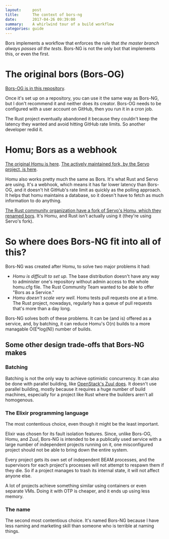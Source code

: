 ```yaml
---
layout:     post
title:      The context of bors-ng
date:       2017-04-26 09:39:00
summary:    A whirlwind tour of a build workflow
categories: guide
---
```


Bors implements a workflow that enforces the rule that *the master branch always passes all the tests*.
Bors-NG is not the only bot that implements this, or even the first.

The original bors (Bors-OG)
===========================

[Bors-OG is in this repository][graydon/bors].

Once it's set up on a repository, you can use it the same way as Bors-NG,
but I don't recommend it and neither does its creator.
Bors-OG needs to be configured with a user account on GitHub,
then you run it in a cron job.

[graydon/bors]: https://github.com/graydon/bors

The Rust project eventually abandoned it because they couldn't keep the latency they wanted
and avoid hitting GitHub rate limits.
So another developer redid it.


Homu; Bors as a webhook
=======================

[The original Homu is here][barosl/homu].
[The actively maintained fork, by the Servo project, is here][servo/homu].

Homu also works pretty much the same as Bors.
It's what Rust and Servo are using.
It's a webhook, which means it has far lower latency than Bors-OG,
and it doesn't hit GitHub's rate limit as quickly as the polling approach.
It helps that homu maintains a database, so it doesn't have to fetch as much information to do anything.

[The Rust community organization have a fork of Servo's Homu, which they renamed bors][rust-community/bors].
It's Homu, and Rust isn't actually using it (they're using Servo's fork).

[barosl/homu]: https://github.com/barosl/homu
[servo/homu]: https://github.com/servo/homu
[rust-community/bors]: https://github.com/rust-community/bors


So where does Bors-NG fit into all of this?
===========================================

Bors-NG was created after Homu, to solve two major problems it had:

  * *Homu is difficult to set up.*
    The base distribution doesn't have any way to administer one's repository without admin access to the whole homu.cfg file.
    The Rust Community Team wanted to be able to offer "Bors as a Service."
  * *Homu doesn't scale very well.*
    Homu tests pull requests one at a time.
    The Rust project, nowadays, regularly has a queue of pull requests that's more than a day long.

Bors-NG solves both of these problems.
It can be (and is) offered as a service,
and, by batching, it can reduce Homu's O(n) builds to a more managable O(E*log(N)) number of builds.


Some other design trade-offs that Bors-NG makes
-----------------------------------------------

### Batching

Batching is not the only way to achieve optimistic concurrency.
It can also be done with parallel building, like [OpenStack's Zuul does](https://docs.openstack.org/infra/zuul/).
It doesn't use parallel building, mostly because it requires a huge number of build machines,
especially for a project like Rust where the builders aren't all homogenous.

### The Elixir programming language

The most contentious choice, even though it might be the least important.

Elixir was chosen for its fault isolation features. Since, unlike Bors-OG, Homu, and Zuul,
Bors-NG is intended to be a publically used service with a large number of independent projects running on it,
one misconfigured project should not be able to bring down the entire system.

Every project gets its own set of independent BEAM processes,
and the supervisors for each project's processes will not attempt to respawn them if they die.
So if a project manages to trash its internal state, it will not affect anyone else.

A lot of projects achieve something similar using containers or even separate VMs.
Doing it with OTP is cheaper, and it ends up using less memory.

### The name

The second most contentious choice.
It's named Bors-NG because I have less naming and marketing skill than someone who is terrible at naming things.
